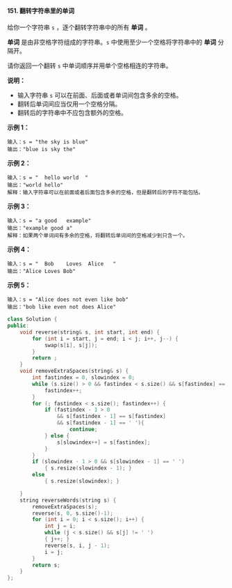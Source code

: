 #### 151. 翻转字符串里的单词



给你一个字符串 `s` ，逐个翻转字符串中的所有 **单词** 。

**单词** 是由非空格字符组成的字符串。`s` 中使用至少一个空格将字符串中的 **单词** 分隔开。

请你返回一个翻转 `s` 中单词顺序并用单个空格相连的字符串。

**说明：**

- 输入字符串 `s` 可以在前面、后面或者单词间包含多余的空格。
- 翻转后单词间应当仅用一个空格分隔。
- 翻转后的字符串中不应包含额外的空格。

 

**示例 1：**

```
输入：s = "the sky is blue"
输出："blue is sky the"
```

**示例 2：**

```
输入：s = "  hello world  "
输出："world hello"
解释：输入字符串可以在前面或者后面包含多余的空格，但是翻转后的字符不能包括。
```

**示例 3：**

```
输入：s = "a good   example"
输出："example good a"
解释：如果两个单词间有多余的空格，将翻转后单词间的空格减少到只含一个。
```

**示例 4：**

```
输入：s = "  Bob    Loves  Alice   "
输出："Alice Loves Bob"
```

**示例 5：**

```
输入：s = "Alice does not even like bob"
输出："bob like even not does Alice"
```

 

```c++
class Solution {
public:
    void reverse(string& s, int start, int end) {
        for (int i = start, j = end; i < j; i++, j--) {
            swap(s[i], s[j]);
        }
        return ;
    }
    void removeExtraSpaces(string& s) {
        int fastindex = 0, slowindex = 0;
        while (s.size() > 0 && fastindex < s.size() && s[fastindex] == ' ')  {
            fastindex++;
        }
        for (; fastindex < s.size(); fastindex++) {
            if (fastindex - 1 > 0 
                && s[fastindex - 1] == s[fastindex] 
                && s[fastindex - 1] == ' '){
                    continue;
            } else {   
                s[slowindex++] = s[fastindex];
            }
        }
        if (slowindex - 1 > 0 && s[slowindex - 1] == ' ')
            { s.resize(slowindex - 1); } 
        else 
            { s.resize(slowindex); }

    }
    string reverseWords(string s) {
        removeExtraSpaces(s);
        reverse(s, 0, s.size()-1);
        for (int i = 0; i < s.size(); i++) {
            int j = i;
            while (j < s.size() && s[j] != ' ') 
            { j++; }
            reverse(s, i, j - 1);
            i = j;
        }
        return s;
    }
};
```